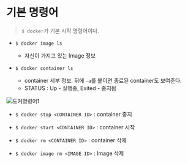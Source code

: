 # 기본 명령어

> `$ docker`가 기본 시작 명령어이다.

- `$ docker image ls`

  - 자신이 가지고 있는 Image 정보

  

- `$ docker container ls`
  - container 세부 정보. 뒤에 `-a`를 붙이면 종료된 container도 보여준다.
  - STATUS : Up - 실행중, Exited - 중지됨

![도커명령어1](01_Docker_basic.assets/도커명령어1.PNG)



- `$ docker stop <CONTAINER ID>` : container 중지
- `$ docker start <CONTAINER ID>` : container 시작

- `$ docker rm <CONTAINER ID>` : container 삭제

- `$ docker image rm <IMAGE ID>` : Image 삭제